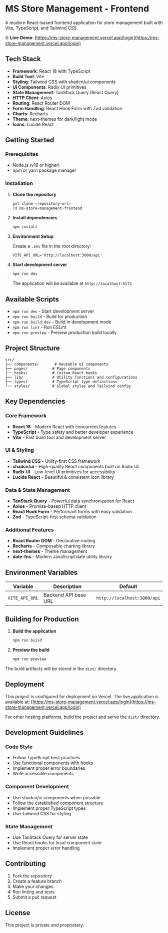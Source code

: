 # MS Store Management - Frontend

A modern React-based frontend application for store management built with Vite, TypeScript, and Tailwind CSS.

🌐 **Live Demo**: [https://ms-store-management.vercel.app/login](https://ms-store-management.vercel.app/login)

## Tech Stack

- **Framework**: React 18 with TypeScript
- **Build Tool**: Vite
- **Styling**: Tailwind CSS with shadcn/ui components
- **UI Components**: Radix UI primitives
- **State Management**: TanStack Query (React Query)
- **HTTP Client**: Axios
- **Routing**: React Router DOM
- **Form Handling**: React Hook Form with Zod validation
- **Charts**: Recharts
- **Theme**: next-themes for dark/light mode
- **Icons**: Lucide React

## Getting Started

### Prerequisites

- Node.js (v16 or higher)
- npm or yarn package manager

### Installation

1. **Clone the repository**

   ```bash
   git clone <repository-url>
   cd ms-store-management-frontend
   ```

2. **Install dependencies**

   ```bash
   npm install
   ```

3. **Environment Setup**

   Create a `.env` file in the root directory:

   ```env
   VITE_API_URL='http://localhost:3000/api'
   ```

4. **Start development server**

   ```bash
   npm run dev
   ```

   The application will be available at `http://localhost:5173`

## Available Scripts

- `npm run dev` - Start development server
- `npm run build` - Build for production
- `npm run build:dev` - Build in development mode
- `npm run lint` - Run ESLint
- `npm run preview` - Preview production build locally

## Project Structure

```
src/
├── components/       # Reusable UI components
├── pages/           # Page components
├── hooks/           # Custom React hooks
├── lib/             # Utility functions and configurations
├── types/           # TypeScript type definitions
└── styles/          # Global styles and Tailwind config
```

## Key Dependencies

### Core Framework

- **React 18** - Modern React with concurrent features
- **TypeScript** - Type safety and better developer experience
- **Vite** - Fast build tool and development server

### UI & Styling

- **Tailwind CSS** - Utility-first CSS framework
- **shadcn/ui** - High-quality React components built on Radix UI
- **Radix UI** - Low-level UI primitives for accessibility
- **Lucide React** - Beautiful & consistent icon library

### Data & State Management

- **TanStack Query** - Powerful data synchronization for React
- **Axios** - Promise-based HTTP client
- **React Hook Form** - Performant forms with easy validation
- **Zod** - TypeScript-first schema validation

### Additional Features

- **React Router DOM** - Declarative routing
- **Recharts** - Composable charting library
- **next-themes** - Theme management
- **date-fns** - Modern JavaScript date utility library

## Environment Variables

| Variable       | Description          | Default                     |
| -------------- | -------------------- | --------------------------- |
| `VITE_API_URL` | Backend API base URL | `http://localhost:3000/api` |

## Building for Production

1. **Build the application**

   ```bash
   npm run build
   ```

2. **Preview the build**
   ```bash
   npm run preview
   ```

The build artifacts will be stored in the `dist/` directory.

## Deployment

This project is configured for deployment on Vercel. The live application is available at:
[https://ms-store-management.vercel.app/login](https://ms-store-management.vercel.app/login)

For other hosting platforms, build the project and serve the `dist/` directory.

## Development Guidelines

### Code Style

- Follow TypeScript best practices
- Use functional components with hooks
- Implement proper error boundaries
- Write accessible components

### Component Development

- Use shadcn/ui components when possible
- Follow the established component structure
- Implement proper TypeScript types
- Use Tailwind CSS for styling

### State Management

- Use TanStack Query for server state
- Use React hooks for local component state
- Implement proper error handling

## Contributing

1. Fork the repository
2. Create a feature branch
3. Make your changes
4. Run linting and tests
5. Submit a pull request

## License

This project is private and proprietary.
